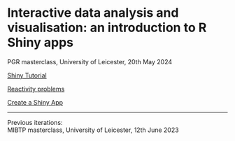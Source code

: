 # Interactive data analysis and visualisation: an introduction to R Shiny apps  

PGR masterclass, University of Leicester, 20th May 2024

[Shiny Tutorial](https://github.com/nabury/shiny-masterclass/blob/main/Part%201/tutorial.Rmd)

[Reactivity problems](https://github.com/nabury/shiny-masterclass/blob/main/Part%202/reactivity.Rmd)

[Create a Shiny App](https://github.com/nabury/shiny-masterclass/blob/main/Part%203/Create%20a%20Shiny%20App.docx)

-----

Previous iterations:  
MIBTP masterclass, University of Leicester, 12th June 2023

